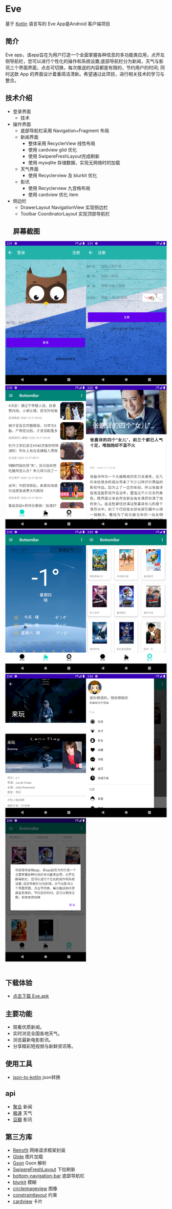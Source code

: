 # Eve
基于 [Kotlin](https://kotlinlang.org) 语言写的 Eve App是Android 客户端项目

## 简介
Eve app，该app旨在为用户打造一个全面掌握各种信息的多功能类应用，点开左侧导航栏，您可以进行个性化的操作和系统设置;底部导航栏分为新闻，天气与影讯三个界面界面，点击可切换，每次推送的内容都是有限的，节约用户的时间; 同时这款 App 的界面设计着重简洁清新。希望通过此项目，进行相关技术的学习与整合。

## 技术介绍
- 登录界面
  - 技术
- 操作界面
  - 底部导航栏采用 Navigation+Fragment 布局
  - 新闻界面
    - 整体采用 RecyclerView 线性布局
    - 使用 cardview glid 优化
    - 使用 SwipereFreshLayout完成刷新
    - 使用 mysqlite 存储数据，实现无网络时的加载
  - 天气界面
    - 使用 Recyclerview 及 blurkit 优化
  - 影讯
    - 使用 Recyclerview 九宫格布局
    - 使用 cardview 优化 item
- 侧边栏
  - DrawerLayout NavigationView 实现侧边栏
  - Toolbar  CoordinatorLayout 实现顶部导航栏 
  ## 屏幕截图
<img src="我是图片/1.png" width="50%"/><img src="我是图片/2.png" width="50%"/>
<img src="我是图片/3.png" width="50%"/><img src="我是图片/4.png" width="50%"/>
<img src="我是图片/5.png" width="50%"/><img src="我是图片/6.png" width="50%"/>
<img src="我是图片/7.png" width="50%"/><img src="我是图片/8.png" width="50%"/>
<img src="我是图片/9.png" width="50%"/>
<br></br>



## 下载体验

- [点击下载 Eve.apk](https://raw.githubusercontent.com/zhsss/EverythingApp/master/Eve.apk)

## 主要功能
- 观看优质新闻。
- 实时浏览全国各地天气。
- 浏览最新电影影讯。
- 分享精彩短视频与新鲜资讯等。

## 使用工具
- [json-to-kotlin](https://www.demojameson.com/2017/05/29/convert-json-to-kotlin-data-class/) json转换

## api
- [聚合](https://www.juhe.cn/) 新闻
- [极速](https://www.jisuapi.com/) 天气
- [豆瓣](https://www.jianshu.com/p/a7e51129b042) 影讯

## 第三方库
- [Retrofit](https://github.com/square/retrofit) 网络请求框架封装
- [Glide](https://github.com/bumptech/glide) 图片加载
- [Gson](https://github.com/google/gson) Gson 解析
- [SwipereFreshLayout](https://github.com/hanks-zyh/SwipeRefreshLayout) 下拉刷新
- [bottom-navigation-bar](https://github.com/RoyWallace/BottomNavigationBar) 底部导航栏
- [blurkit](https://github.com/CameraKit/blurkit-android) 模糊
- [circleimageview](https://github.com/hdodenhof/CircleImageView) 图像
- [constraintlayout](https://github.com/android/views-widgets-samples/tree/master/ConstraintLayoutExamples) 约束
- [cardview](https://github.com/chiemy/CardView) 卡片
